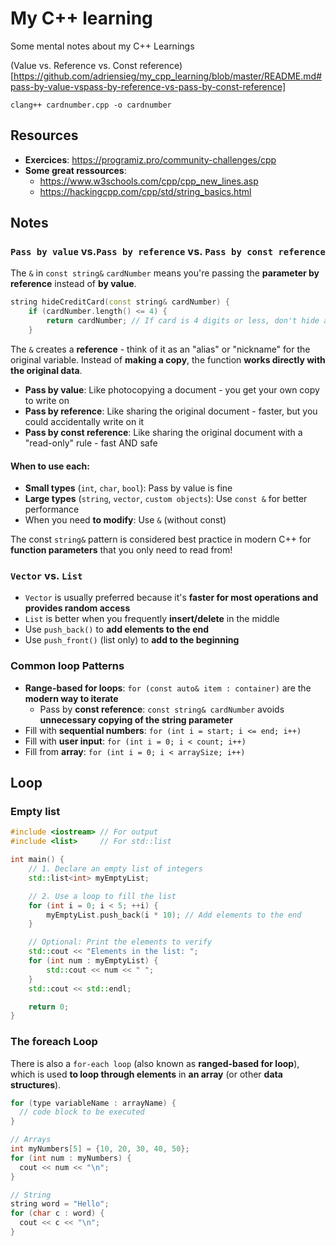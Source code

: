 # My C++ learning
Some mental notes about my C++ Learnings


(Value vs. Reference vs. Const reference)[https://github.com/adriensieg/my_cpp_learning/blob/master/README.md#pass-by-value-vspass-by-reference-vs-pass-by-const-reference]

```
clang++ cardnumber.cpp -o cardnumber
```

## Resources
- **Exercices**: https://programiz.pro/community-challenges/cpp
- **Some great ressources**:
  - https://www.w3schools.com/cpp/cpp_new_lines.asp
  - https://hackingcpp.com/cpp/std/string_basics.html
 
## Notes

### `Pass by value` vs.`Pass by reference` vs. `Pass by const reference`

The `&` in `const string&` `cardNumber` means you're passing the **parameter by reference** instead of **by value**. 

```cpp
string hideCreditCard(const string& cardNumber) {
    if (cardNumber.length() <= 4) {
        return cardNumber; // If card is 4 digits or less, don't hide anything
    }
```

The `&` creates a **reference** - think of it as an "alias" or "nickname" for the original variable. 
Instead of **making a copy**, the function **works directly with the original data**.

- **Pass by value**: Like photocopying a document - you get your own copy to write on
- **Pass by reference**: Like sharing the original document - faster, but you could accidentally write on it
- **Pass by const reference**: Like sharing the original document with a "read-only" rule - fast AND safe

#### When to use each:
- **Small types** (`int`, `char`, `bool`): Pass by value is fine
- **Large types** (`string`, `vector`, `custom objects`): Use `const &` for better performance
- When you need **to modify**: Use `&` (without const)

The const `string&` pattern is considered best practice in modern C++ for **function parameters** that you only need to read from!

### `Vector` vs. `List`

- `Vector` is usually preferred because it's **faster for most operations and provides random access**
- `List` is better when you frequently **insert/delete** in the middle
- Use `push_back()` to **add elements to the end**
- Use `push_front()` (list only) to **add to the beginning**

### Common loop Patterns

- **Range-based for loops**: `for (const auto& item : container)` are the **modern way to iterate**
  - Pass by **const reference**: `const string& cardNumber` avoids **unnecessary copying of the string parameter**
- Fill with **sequential numbers**: `for (int i = start; i <= end; i++)`
- Fill with **user input**: `for (int i = 0; i < count; i++)`
- Fill from **array**: `for (int i = 0; i < arraySize; i++)`


## Loop

### Empty list

```cpp
#include <iostream> // For output
#include <list>     // For std::list

int main() {
    // 1. Declare an empty list of integers
    std::list<int> myEmptyList;

    // 2. Use a loop to fill the list
    for (int i = 0; i < 5; ++i) {
        myEmptyList.push_back(i * 10); // Add elements to the end
    }

    // Optional: Print the elements to verify
    std::cout << "Elements in the list: ";
    for (int num : myEmptyList) {
        std::cout << num << " ";
    }
    std::cout << std::endl;

    return 0;
}
```

### The foreach Loop
There is also a `for-each loop` (also known as **ranged-based for loop**), which is used **to loop through elements** in **an array** (or other **data structures**).

```cpp
for (type variableName : arrayName) {
  // code block to be executed
}

// Arrays
int myNumbers[5] = {10, 20, 30, 40, 50};
for (int num : myNumbers) {
  cout << num << "\n";
}

// String
string word = "Hello";
for (char c : word) {
  cout << c << "\n";
}
```
